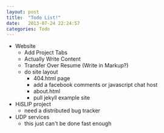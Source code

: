 ```yaml
---
layout: post
title:  "Todo List!"
date:   2013-07-24 22:24:57
categories: Todo
---
```


 - Website
   * Add Project Tabs
   * Actually Write Content
   * Transfer Over Resume (Write in Markup?)
   * do site layout
       + 404.html page
       + add a facebook comments or javascript chat host
       + about.html
       + pull jekyll example site
 - HiSLIP project
   * need a distributed bug tracker
 - UDP services
   * this just can't be done fast enough

